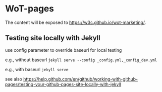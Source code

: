 # WoT-pages

The content will be exposed to https://w3c.github.io/wot-marketing/.

## Testing site locally with Jekyll

use config parameter to override baseurl for local testing

e.g., without baseurl
`jekyll serve --config _config.yml,_config_dev.yml`

e.g., with baseurl
`jekyll serve`

see also https://help.github.com/en/github/working-with-github-pages/testing-your-github-pages-site-locally-with-jekyll
